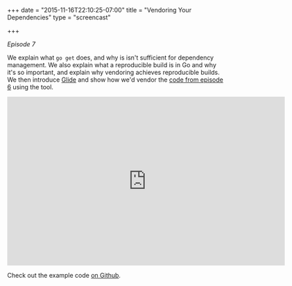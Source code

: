+++
date = "2015-11-16T22:10:25-07:00"
title = "Vendoring Your Dependencies"
type = "screencast"

+++

_Episode 7_

We explain what `go get` does, and why is isn't sufficient for dependency management. We also explain what a reproducible build is in Go and why it's so important, and explain why vendoring achieves reproducible builds. We then introduce [Glide](https://github.com/Masterminds/glide) and show how we'd vendor the [code from episode 6](https://github.com/arschles/go-in-5-minutes/tree/master/episode6) using the tool.
<!--more-->

<iframe
  class="ytplayer"
  type="text/html"
  width="640"
  height="390"
  src="http://www.youtube.com/embed/AIo0UBcvnPg?autoplay=0&origin=http://www.goin5minutes.com"
  frameborder="0"
></iframe>

Check out the example code [on Github](https://github.com/arschles/go-in-5-minutes/tree/master/episode7).
